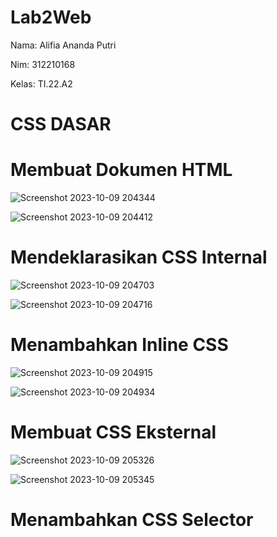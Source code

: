 # Lab2Web

Nama: Alifia Ananda Putri

Nim: 312210168

Kelas: TI.22.A2

# CSS DASAR

# Membuat Dokumen HTML

![Screenshot 2023-10-09 204344](https://github.com/Alifiananda06/Project-UAS-1-B.-Pemrograman/assets/115884834/79acd7b7-af62-401e-a749-cc4e240ca78d)


![Screenshot 2023-10-09 204412](https://github.com/Alifiananda06/Project-UAS-1-B.-Pemrograman/assets/115884834/3eca4dbf-5bed-4ec6-81ea-54c0b5bfc950)

# Mendeklarasikan CSS Internal

![Screenshot 2023-10-09 204703](https://github.com/Alifiananda06/Project-UAS-1-B.-Pemrograman/assets/115884834/3823feab-cd72-4dba-a725-055e6800b639)


![Screenshot 2023-10-09 204716](https://github.com/Alifiananda06/Project-UAS-1-B.-Pemrograman/assets/115884834/f0b9cfb7-5ef9-45e1-b8ee-511f564e1cb5)

# Menambahkan Inline CSS

![Screenshot 2023-10-09 204915](https://github.com/Alifiananda06/Project-UAS-1-B.-Pemrograman/assets/115884834/04db7ba8-a7db-4240-85df-b6dc4a0e2ad0)


![Screenshot 2023-10-09 204934](https://github.com/Alifiananda06/Project-UAS-1-B.-Pemrograman/assets/115884834/6a508db4-db9e-4d21-a0dc-a1dceab8b7e8)

# Membuat CSS Eksternal

![Screenshot 2023-10-09 205326](https://github.com/Alifiananda06/Project-UAS-1-B.-Pemrograman/assets/115884834/6e1e501a-f3bc-43a7-a7e3-a3beb8b9da0c)


![Screenshot 2023-10-09 205345](https://github.com/Alifiananda06/Project-UAS-1-B.-Pemrograman/assets/115884834/d61ed0ed-13f7-4e32-92ab-23963988da1a)

# Menambahkan CSS Selector







